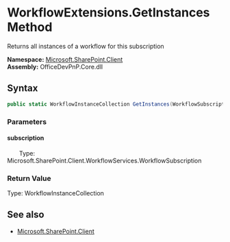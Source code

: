 # WorkflowExtensions.GetInstances Method  
Returns all instances of a workflow for this subscription  

**Namespace:** [Microsoft.SharePoint.Client](Microsoft.SharePoint.Client.md)  
**Assembly:** OfficeDevPnP.Core.dll  
## Syntax
```C#
public static WorkflowInstanceCollection GetInstances(WorkflowSubscription subscription)
```
### Parameters
#### subscription  
&emsp;&emsp;Type: Microsoft.SharePoint.Client.WorkflowServices.WorkflowSubscription  

### Return Value
Type: WorkflowInstanceCollection  


## See also
- [Microsoft.SharePoint.Client](Microsoft.SharePoint.Client.md)
